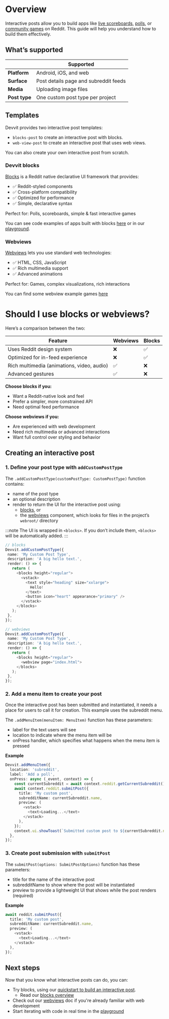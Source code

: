 # Overview

Interactive posts allow you to build apps like [live scoreboards](./showcase/apps.mdx#livescores), [polls](./showcase/playgrounds.mdx#polls), or [community games](./community_games.md) on Reddit. This guide will help you understand how to build them effectively.

## What’s supported

|               | Supported                             |
| ------------- | ------------------------------------- |
| **Platform**  | Android, iOS, and web                 |
| **Surface**   | Post details page and subreddit feeds |
| **Media**     | Uploading image files                 |
| **Post type** | One custom post type per project      |

## Templates

Devvit provides two interactive post templates:

- `blocks-post` to create an interactive post with blocks.
- `web-view-post` to create an interactive post that uses web views.

You can also create your own interactive post from scratch.

### Devvit blocks

[Blocks](./blocks/overview.mdx) is a Reddit native declarative UI framework that provides:

- ✅ Reddit-styled components
- ✅ Cross-platform compatibility
- ✅ Optimized for performance
- ✅ Simple, declarative syntax

Perfect for: Polls, scoreboards, simple & fast interactive games

You can see code examples of apps built with blocks [here](./showcase/apps.mdx) or in our [playground](https://developers.reddit.com/play).

### Webviews

[Webviews](./webviews.md) lets you use standard web technologies:

- ✅ HTML, CSS, JavaScript
- ✅ Rich multimedia support
- ✅ Advanced animations

Perfect for: Games, complex visualizations, rich interactions

You can find some webview example games [here](./webviews.md#examples)

# Should I use blocks or webviews?

Here’s a comparison between the two:

| Feature                                    | Webviews | Blocks |
| ------------------------------------------ | -------- | ------ |
| Uses Reddit design system                  | ❌       | ✅     |
| Optimized for in-feed experience           | ❌       | ✅     |
| Rich multimedia (animations, video, audio) | ✅       | ❌     |
| Advanced gestures                          | ✅       | ❌     |

**Choose blocks if you:**

- Want a Reddit-native look and feel
- Prefer a simpler, more constrained API
- Need optimal feed performance

**Choose webviews if you:**

- Are experienced with web development
- Need rich multimedia or advanced interactions
- Want full control over styling and behavior

## Creating an interactive post

### 1. Define your post type with `addCustomPostType`

The `.addCustomPostType(customPostType: CustomPostType)` function contains:

- name of the post type
- an optional description
- render to return the UI for the interactive post using:
  - [blocks](./blocks/overview.mdx), or
  - the [webviews](webviews.md) component, which looks for files in the project’s `webroot/` directory

:::note
The UI is wrapped in `<blocks>`. If you don’t include them, `<blocks>` will be automatically added.
:::

```ts
// blocks
Devvit.addCustomPostType({
 name: 'My Custom Post Type',
 description: 'A big hello text.',
 render: () => {
   return (
     <blocks height="regular">
       <vstack>
         <text style="heading" size="xxlarge">
           Hello!
         </text>
         <button icon="heart" appearance="primary" />
       </vstack>
     </blocks>
   );
 },
});

// webviews
Devvit.addCustomPostType({
 name: 'My Custom Post Type',
 description: 'A big hello text.',
 render: () => {
   return (
     <blocks height="regular">
       <webview page="index.html">
     </blocks>
   );
 },
});

```

### 2. Add a menu item to create your post

Once the interactive post has been submitted and instantiated, it needs a place for users to call it for creation. This example uses the subreddit menu.

The `.addMenuItem(menuItem: MenuItem)` function has these parameters:

- label for the text users will see
- location to indicate where the menu item will be
- onPress handler, which specifies what happens when the menu item is pressed

**Example**

```ts
Devvit.addMenuItem({
  location: 'subreddit',
  label: 'Add a poll',
  onPress: async (_event, context) => {
    const currentSubreddit = await context.reddit.getCurrentSubreddit();
    await context.reddit.submitPost({
      title: 'My custom post',
      subredditName: currentSubreddit.name,
      preview: (
        <vstack>
          <text>Loading...</text>
        </vstack>
      ),
    });
    context.ui.showToast(`Submitted custom post to ${currentSubreddit.name}`);
  },
});
```

### 3. Create post submission with `submitPost`

The `submitPost(options: SubmitPostOptions)` function has these parameters:

- title for the name of the interactive post
- subredditName to show where the post will be instantiated
- preview to provide a lightweight UI that shows while the post renders (required)

**Example**

```ts
await reddit.submitPost({
  title: 'My custom post',
  subredditName: currentSubreddit.name,
  preview: (
    <vstack>
      <text>Loading...</text>
    </vstack>
  ),
});
```

## Next steps

Now that you know what interactive posts can do, you can:

- Try blocks, using our [quickstart to build an interactive post](./quickstart.mdx).
  - Read our [blocks overview](./blocks/overview.mdx)
- Check out our [webviews](webviews.md) doc if you're already familiar with web development
- Start iterating with code in real time in the [playground](playground.md)
